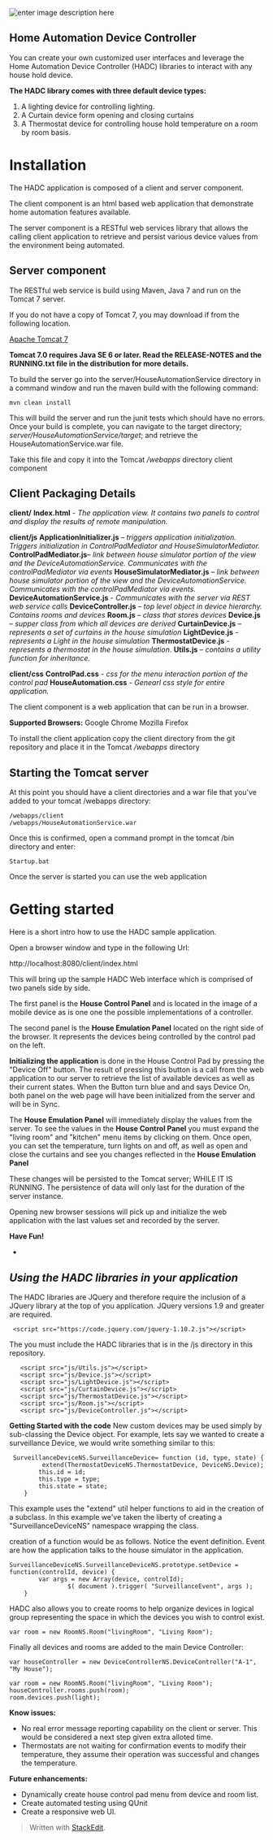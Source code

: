 ![enter image description here](https://evrythng.com/wp-content/uploads/2014/06/home-automation-slide.jpg)

**Home Automation Device Controller**
-------------------------------------
You can create your own customized user interfaces and leverage the Home Automation Device Controller (HADC) libraries to interact with any house hold device.

**The HADC library comes with three default device types:**

 1. A lighting device for controlling lighting.
 2. A Curtain device form opening and closing curtains
 3. A Thermostat device for controlling house hold temperature on a room by room basis.

Installation
============
The HADC application is composed of a client and server component.  

The client component is an html based web application that demonstrate home automation features available.

The server component is a RESTful web services library that allows the calling client application to retrieve and persist various device values from the environment being automated.

Server component
----------------

The RESTful web service is build using Maven, Java 7 and run on the Tomcat 7 server.

If you do not have a copy of Tomcat 7, you may download if from the following location.

[Apache Tomcat 7](https://tomcat.apache.org/download-70.cgi)

**Tomcat 7.0 requires Java SE 6 or later. Read the RELEASE-NOTES and the RUNNING.txt file in the distribution for more details.**

To build the server go into the server/HouseAutomationService directory in a command window and run the maven build with the following command:

	
    mvn clean install

This will build the server and run the junit tests which should have no errors.  Once your build is complete, you can navigate to the target directory; *server/HouseAutomationService/target*; and retrieve the HouseAutomationService.war file.

Take this file and copy it into the Tomcat */webapps* directory
client component

Client Packaging Details
------------------------

**client/**
**Index.html** - *The application view.  It contains two panels to control and display the results of remote manipulation.*

**client/js**
**ApplicationInitializer.js** – *triggers application initialization. Triggers initialization in ControlPadMediator and HouseSimulatorMediator.*
**ControlPadMediator.js**– *link between house simulator portion of the view and the DeviceAutomationService.  Communicates with the controlPadMediator via events*
**HouseSimulatorMediator.js** – *link between house simulator portion of the view and the DeviceAutomationService.  Communicates with the controlPadMediator via events.*
**DeviceAutomationService.js** - *Communicates with the server via REST web service calls*
**DeviceController.js** – *top level object in device hierarchy.  Contains rooms and devices*
**Room.js** – *class that stores devices*
**Device.js** – *supper class from which all devices are derived*
**CurtainDevice.js** – *represents a set of curtains in the house simulation*
**LightDevice.js** - *represents a Light in the house simulation*
**ThermostatDevice.js** - *represents a thermostat in the house simulation*.
**Utils.js** – *contains a utility function for inheritance.*

**client/css**
**ControlPad.css** -  *css for the menu interaction portion of the control pad*
**HouseAutomation.css** -  *Genearl css style for entire application.*


The client component is a web application that can be run in a browser.

**Supported Browsers:**
Google Chrome
Mozilla Firefox

To install the client application copy the client directory from the git repository and place it in the Tomcat */webapps* directory

Starting the Tomcat server
--------------------------
At this point you should have a client directories and a war file that you've added to your tomcat /webapps directory:

    /webapps/client
    /webapps/HouseAutomationService.war

Once this is confirmed, open a command prompt in the tomcat /bin directory and enter:

    Startup.bat

Once the server is started you can use the web application

Getting started
===============

Here is a short intro how to use the HADC sample application. 

Open a browser window and type in the following Url:

http://localhost:8080/client/index.html

This will bring up the sample HADC Web interface which is comprised of two panels side by side.  

The first panel is the **House Control Panel** and is located in the image of a mobile device as is one one the possible implementations of a controller.  

The second panel is the **House Emulation Panel** located on the right side of the browser.  It represents the devices being controlled by the control pad on the left.

**Initializing the application** is done in the House Control Pad by pressing the "Device Off" button.  The result of pressing this button is a call from the web application to our server to retrieve the list of available devices as well as their current states.  When the Button turn blue and and says Device On, both panel on the web page will have been initialized from the server and will be in Sync.

The **House Emulation Panel** will immediately display the values from the server.  To see the values in the **House Control Panel** you must expand the "living room" and "kitchen" menu items by clicking on them.  Once open, you can set the temperature, turn lights on and off, as well as open and close the curtains and see you changes reflected in the **House Emulation Panel**

These changes will be persisted to the Tomcat server; WHILE IT IS RUNNING.  The persistence of data will only last for the duration of the server instance.

Opening new browser sessions will pick up and initialize the web application with the last values set and recorded by the server.

**Have Fun!**

*

*Using the HADC libraries in your application*
-----------------------------------------------

The HADC libraries are JQuery and therefore require the inclusion of a JQuery library at the top of you application.  JQuery versions 1.9 and greater are required.
   

     <script src="https://code.jquery.com/jquery-1.10.2.js"></script>

The you must include the HADC libraries that is in the /js directory in this repository.

       <script src="js/Utils.js"></script>
       <script src="js/Device.js"></script>
       <script src="js/LightDevice.js"></script>
       <script src="js/CurtainDevice.js"></script>
       <script src="js/ThermostatDevice.js"></script>
       <script src="js/Room.js"></script>
       <script src="js/DeviceController.js"></script>

   

**Getting Started with the code**
New custom devices may be used simply by sub-classing the Device object.  For example, lets say we wanted to create a surveillance Device, we would write something similar to this:

  

     SurveillanceDeviceNS.SurveillanceDevice= function (id, type, state) {
    	     extend(ThermostatDeviceNS.ThermostatDevice, DeviceNS.Device);
    	    this.id = id;
    	    this.type = type;
    	    this.state = state;
    	}

This example uses the "extend" util helper functions to aid in the creation of a subclass.  In this example we've taken the liberty of creating a  "SurveillanceDeviceNS" namespace wrapping the class.

creation of  a function would be as follows.  Notice the event definition.  Event are how the application talks to the house simulator in the application.

    SurveillanceDeviceNS.SurveillanceDeviceNS.prototype.setDevice = function(controlId, device) {
    	    var args = new Array(device, controlId);
    	    	    $( document ).trigger( "SurveillanceEvent", args );
    	}

   

HADC also allows you to create rooms to help organize devices in logical group representing the space in which the devices you wish to control exist.

    var room = new RoomNS.Room("livingRoom", "Living Room");

Finally all devices and rooms are added to the main Device Controller:

    var houseController = new DeviceControllerNS.DeviceController("A-1", "My House");
    
    var room = new RoomNS.Room("livingRoom", "Living Room");
    houseController.rooms.push(room);
    room.devices.push(light);

  
   **Know issues:**

 -	No real error message reporting capability on the client or server.  This would be considered a next step given extra alloted time.
 -	Thermostats are not waiting for confirmation events to modify their temperature, they assume their operation was successful and changes the temperature.

**Future enhancements:**

- Dynamically create house control pad menu from device and room list.
-	Create automated testing using QUnit
-	Create a responsive web UI.

> Written with [StackEdit](https://stackedit.io/).